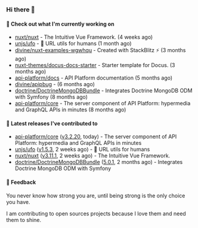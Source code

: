 ### Hi there 👋

#### 👷 Check out what I'm currently working on

- [nuxt/nuxt](https://github.com/nuxt/nuxt) - The Intuitive Vue Framework. (4 weeks ago)
- [unjs/ufo](https://github.com/unjs/ufo) - 🔗 URL utils for humans (1 month ago)
- [divine/nuxt-examples-wgwhqu](https://github.com/divine/nuxt-examples-wgwhqu) - Created with StackBlitz ⚡️ (3 months ago)
- [nuxt-themes/docus-docs-starter](https://github.com/nuxt-themes/docus-docs-starter) - Starter template for Docus. (3 months ago)
- [api-platform/docs](https://github.com/api-platform/docs) - API Platform documentation (5 months ago)
- [divine/apipbug](https://github.com/divine/apipbug) -  (6 months ago)
- [doctrine/DoctrineMongoDBBundle](https://github.com/doctrine/DoctrineMongoDBBundle) - Integrates Doctrine MongoDB ODM with Symfony (8 months ago)
- [api-platform/core](https://github.com/api-platform/core) - The server component of API Platform: hypermedia and GraphQL APIs in minutes (8 months ago)

#### 🔭 Latest releases I've contributed to

- [api-platform/core](https://github.com/api-platform/core) ([v3.2.20](https://github.com/api-platform/core/releases/tag/v3.2.20), today) - The server component of API Platform: hypermedia and GraphQL APIs in minutes
- [unjs/ufo](https://github.com/unjs/ufo) ([v1.5.3](https://github.com/unjs/ufo/releases/tag/v1.5.3), 2 weeks ago) - 🔗 URL utils for humans
- [nuxt/nuxt](https://github.com/nuxt/nuxt) ([v3.11.1](https://github.com/nuxt/nuxt/releases/tag/v3.11.1), 2 weeks ago) - The Intuitive Vue Framework.
- [doctrine/DoctrineMongoDBBundle](https://github.com/doctrine/DoctrineMongoDBBundle) ([5.0.1](https://github.com/doctrine/DoctrineMongoDBBundle/releases/tag/5.0.1), 2 months ago) - Integrates Doctrine MongoDB ODM with Symfony

#### 💬 Feedback
You never know how strong you are, until being strong is the only choice you have.

I am contributing to open sources projects because I love them and need them to shine.
